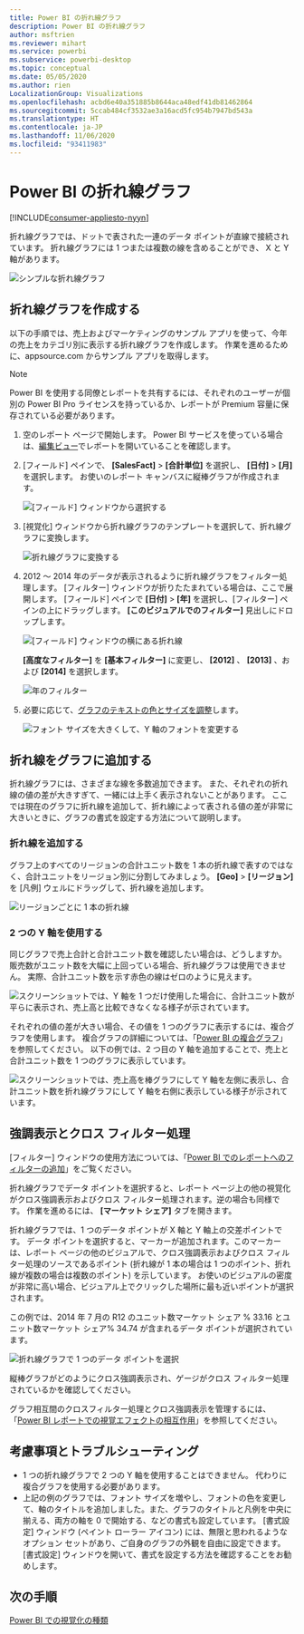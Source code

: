 ```yaml
---
title: Power BI の折れ線グラフ
description: Power BI の折れ線グラフ
author: msftrien
ms.reviewer: mihart
ms.service: powerbi
ms.subservice: powerbi-desktop
ms.topic: conceptual
ms.date: 05/05/2020
ms.author: rien
LocalizationGroup: Visualizations
ms.openlocfilehash: acbd6e40a351885b8644aca48edf41db81462864
ms.sourcegitcommit: 5ccab484cf3532ae3a16acd5fc954b7947bd543a
ms.translationtype: HT
ms.contentlocale: ja-JP
ms.lasthandoff: 11/06/2020
ms.locfileid: "93411983"
---
```

# <a name="line-charts-in-power-bi"></a>Power BI の折れ線グラフ

[!INCLUDE[consumer-appliesto-nyyn](../includes/consumer-appliesto-nyyn.md)]

折れ線グラフでは、ドットで表された一連のデータ ポイントが直線で接続されています。 折れ線グラフには 1 つまたは複数の線を含めることができ、 X と Y 軸があります。 

![シンプルな折れ線グラフ](media/power-bi-line-charts/power-bi-line.png)



## <a name="create-a-line-chart"></a>折れ線グラフを作成する
以下の手順では、売上およびマーケティングのサンプル アプリを使って、今年の売上をカテゴリ別に表示する折れ線グラフを作成します。 作業を進めるために、appsource.com からサンプル アプリを取得します。

> [!NOTE]
> Power BI を使用する同僚とレポートを共有するには、それぞれのユーザーが個別の Power BI Pro ライセンスを持っているか、レポートが Premium 容量に保存されている必要があります。

1. 空のレポート ページで開始します。 Power BI サービスを使っている場合は、[編集ビュー](../create-reports/service-interact-with-a-report-in-editing-view.md)でレポートを開いていることを確認します。

2. [フィールド] ペインで、 **[SalesFact]** \> **[合計単位]** を選択し、 **[日付]**  >  **[月]** を選択します。  お使いのレポート キャンバスに縦棒グラフが作成されます。

    ![[フィールド] ウィンドウから選択する](media/power-bi-line-charts/power-bi-step1.png)

4. [視覚化] ウィンドウから折れ線グラフのテンプレートを選択して、折れ線グラフに変換します。 

    ![折れ線グラフに変換する](media/power-bi-line-charts/power-bi-convert-to-line.png)
   

4. 2012 ～ 2014 年のデータが表示されるように折れ線グラフをフィルター処理します。 [フィルター] ウィンドウが折りたたまれている場合は、ここで展開します。 [フィールド] ペインで **[日付]** \> **[年]** を選択し、[フィルター] ペインの上にドラッグします。 **[このビジュアルでのフィルター]** 見出しにドロップします。 
     
    ![[フィールド] ウィンドウの横にある折れ線](media/power-bi-line-charts/power-bi-year-filter.png)

    **[高度なフィルター]** を **[基本フィルター]** に変更し、 **[2012]** 、 **[2013]** 、および **[2014]** を選択します。

    ![年のフィルター](media/power-bi-line-charts/power-bi-filter-year.png)

6. 必要に応じて、[グラフのテキストの色とサイズを調整](power-bi-visualization-customize-title-background-and-legend.md)します。 

    ![フォント サイズを大きくして、Y 軸のフォントを変更する](media/power-bi-line-charts/power-bi-line-3years.png)

## <a name="add-additional-lines-to-the-chart"></a>折れ線をグラフに追加する
折れ線グラフには、さまざまな線を多数追加できます。 また、それぞれの折れ線の値の差が大きすぎて、一緒には上手く表示されないことがあります。 ここでは現在のグラフに折れ線を追加して、折れ線によって表される値の差が非常に大きいときに、グラフの書式を設定する方法について説明します。 

### <a name="add-additional-lines"></a>折れ線を追加する
グラフ上のすべてのリージョンの合計ユニット数を 1 本の折れ線で表すのではなく、合計ユニットをリージョン別に分割してみましょう。 **[Geo]**  >  **[リージョン]** を [凡例] ウェルにドラッグして、折れ線を追加します。

   ![リージョンごとに 1 本の折れ線](media/power-bi-line-charts/power-bi-line-regions.png)


### <a name="use-two-y-axes"></a>2 つの Y 軸を使用する
同じグラフで売上合計と合計ユニット数を確認したい場合は、どうしますか。 販売数がユニット数を大幅に上回っている場合、折れ線グラフは使用できません。 実際、合計ユニット数を示す赤色の線はゼロのように見えます。

   ![スクリーンショットでは、Y 軸を 1 つだけ使用した場合に、合計ユニット数が平らに表示され、売上高と比較できなくなる様子が示されています。](media/power-bi-line-charts/power-bi-diverging.png)

それぞれの値の差が大きい場合、その値を 1 つのグラフに表示するには、複合グラフを使用します。 複合グラフの詳細については、「[Power BI の複合グラフ](power-bi-visualization-combo-chart.md)」を参照してください。 以下の例では、2 つ目の Y 軸を追加することで、売上と合計ユニット数を 1 つのグラフに表示しています。 

   ![スクリーンショットでは、売上高を棒グラフにして Y 軸を左側に表示し、合計ユニット数を折れ線グラフにして Y 軸を右側に表示している様子が示されています。](media/power-bi-line-charts/power-bi-dual-axes.png)

## <a name="highlighting-and-cross-filtering"></a>強調表示とクロス フィルター処理
[フィルター] ウィンドウの使用方法については、「[Power BI でのレポートへのフィルターの追加](../create-reports/power-bi-report-add-filter.md)」をご覧ください。

折れ線グラフでデータ ポイントを選択すると、レポート ページ上の他の視覚化がクロス強調表示およびクロス フィルター処理されます。逆の場合も同様です。 作業を進めるには、 **[マーケット シェア]** タブを開きます。  

折れ線グラフでは、1 つのデータ ポイントが X 軸と Y 軸上の交差ポイントです。 データ ポイントを選択すると、マーカーが追加されます。このマーカーは、レポート ページの他のビジュアルで、クロス強調表示およびクロス フィルター処理のソースであるポイント (折れ線が 1 本の場合は 1 つのポイント、折れ線が複数の場合は複数のポイント) を示しています。 お使いのビジュアルの密度が非常に高い場合、ビジュアル上でクリックした場所に最も近いポイントが選択されます。

この例では、2014 年 7 月の R12 のユニット数マーケット シェア % 33.16 とユニット数マーケット シェア% 34.74 が含まれるデータ ポイントが選択されています。

![折れ線グラフで 1 つのデータ ポイントを選択](media/power-bi-line-charts/power-bi-single-select.png)

縦棒グラフがどのようにクロス強調表示され、ゲージがクロス フィルター処理されているかを確認してください。

グラフ相互間のクロスフィルター処理とクロス強調表示を管理するには、「[Power BI レポートでの視覚エフェクトの相互作用](../create-reports/service-reports-visual-interactions.md)」を参照してください。

## <a name="considerations-and-troubleshooting"></a>考慮事項とトラブルシューティング
* 1 つの折れ線グラフで 2 つの Y 軸を使用することはできません。  代わりに複合グラフを使用する必要があります。
* 上記の例のグラフでは、フォント サイズを増やし、フォントの色を変更して、軸のタイトルを追加しました。また、グラフのタイトルと凡例を中央に揃える、両方の軸を 0 で開始する、などの書式も設定しています。 [書式設定] ウィンドウ (ペイント ローラー アイコン) には、無限と思われるようなオプション セットがあり、ご自身のグラフの外観を自由に設定できます。 [書式設定] ウィンドウを開いて、書式を設定する方法を確認することをお勧めします。

## <a name="next-steps"></a>次の手順

[Power BI での視覚化の種類](power-bi-visualization-types-for-reports-and-q-and-a.md)





